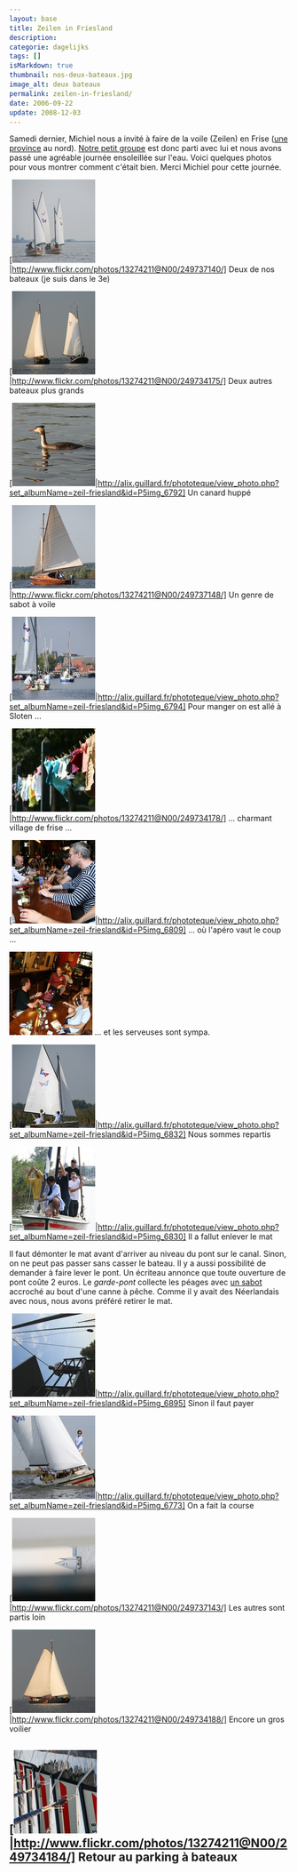 ```yaml
---
layout: base
title: Zeilen in Friesland
description: 
categorie: dagelijks
tags: []
isMarkdown: true
thumbnail: nos-deux-bateaux.jpg
image_alt: deux bateaux
permalink: zeilen-in-friesland/
date: 2006-09-22
update: 2008-12-03
---
```




Samedi dernier, Michiel nous a invité à faire de la voile (Zeilen) en Frise ([une province](/etape-en-pays-bas) au nord). [Notre petit groupe](http://alix.guillard.fr/phototeque/view_photo.php?set_albumName=zeil-friesland&id=P5img_6918_Sloten) est donc parti avec lui et nous avons passé une agréable journée ensoleillée sur l'eau. Voici quelques photos pour  vous montrer comment c'était bien. Merci Michiel pour cette journée.

[![deux bateaux](nos-deux-bateaux.jpg)|http://www.flickr.com/photos/13274211@N00/249737140/] Deux de nos bateaux (je suis dans le 3e)

[![deux autres bateaux](2-voiliers-de-face.jpg)|http://www.flickr.com/photos/13274211@N00/249734175/] Deux autres bateaux plus grands

[![canard huppé](canard-vers-la-gauche.jpg)|http://alix.guillard.fr/phototeque/view_photo.php?set_albumName=zeil-friesland&id=P5img_6792] Un canard huppé

[![sabot à voile](sabot-a-voile.jpg)|http://www.flickr.com/photos/13274211@N00/249737148/] Un genre de sabot à voile

[![Un détour par Sloten](arrivee-a-sloten.jpg)|http://alix.guillard.fr/phototeque/view_photo.php?set_albumName=zeil-friesland&id=P5img_6794] Pour manger on est allé à Sloten ...

[![Culottes qui sechent](sechage-de-culottes.jpg)|http://www.flickr.com/photos/13274211@N00/249734178/] ... charmant village de frise ...

[![apéro à Sloten](apero-a-sloten.jpg)|http://alix.guillard.fr/phototeque/view_photo.php?set_albumName=zeil-friesland&id=P5img_6809] ... où l'apéro vaut le coup ...

![](serveuse-a-sloten.jpg) ... et les serveuses sont sympa.

[![](bateau-profil.jpg)|http://alix.guillard.fr/phototeque/view_photo.php?set_albumName=zeil-friesland&id=P5img_6832] Nous sommes repartis

[![](depose-du-mat.jpg)|http://alix.guillard.fr/phototeque/view_photo.php?set_albumName=zeil-friesland&id=P5img_6830] Il a fallut enlever le mat  
  
Il faut démonter le mat avant d'arriver au niveau du pont sur le canal. Sinon, on ne peut pas passer sans casser le bateau. Il y a aussi possibilité de demander à faire lever le pont. Un écriteau annonce que toute ouverture de pont coûte 2 euros. Le *garde-pont* collecte les péages avec [un sabot](http://alix.guillard.fr/phototeque/view_photo.php?set_albumName=zeil-friesland&id=P5img_6896) accroché au bout d'une canne à pêche. Comme il y avait des Néerlandais avec nous, nous avons préféré retirer le mat.

[![le pêcheur d'euros](pecheur-d-euro.jpg)|http://alix.guillard.fr/phototeque/view_photo.php?set_albumName=zeil-friesland&id=P5img_6895] Sinon il faut payer

[![bateau penché, position régate](position-regate.jpg)|http://alix.guillard.fr/phototeque/view_photo.php?set_albumName=zeil-friesland&id=P5img_6773] On a fait la course

[![noir bateau blanc](on-fait-la-course.jpg)|http://www.flickr.com/photos/13274211@N00/249737143/] Les autres sont partis loin

[![Gros voilier](bateau-a-voile.jpg)|http://www.flickr.com/photos/13274211@N00/249734188/] Encore un gros voilier

[![Proues de bateaux rangées](proues-garrees.jpg)|http://www.flickr.com/photos/13274211@N00/249734184/] Retour au parking à bateaux
---